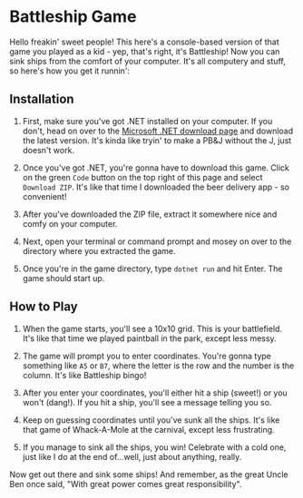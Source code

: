 # Battleship Game

Hello freakin' sweet people! This here's a console-based version of that game you played as a kid - yep, that's right, it's Battleship! 
Now you can sink ships from the comfort of your computer. It's all computery and stuff, so here's how you get it runnin':

## Installation

1. First, make sure you've got .NET installed on your computer. If you don't, head on over to the [Microsoft .NET download page](https://dotnet.microsoft.com/download) and download the latest version. It's kinda like tryin' to make a PB&J without the J, just doesn't work.

2. Once you've got .NET, you're gonna have to download this game. Click on the green `Code` button on the top right of this page and select `Download ZIP`. It's like that time I downloaded the beer delivery app - so convenient!

3. After you've downloaded the ZIP file, extract it somewhere nice and comfy on your computer. 

4. Next, open your terminal or command prompt and mosey on over to the directory where you extracted the game. 

5. Once you're in the game directory, type `dotnet run` and hit Enter. The game should start up.

## How to Play

1. When the game starts, you'll see a 10x10 grid. This is your battlefield. It's like that time we played paintball in the park, except less messy.

2. The game will prompt you to enter coordinates. You're gonna type something like `A5` or `B7`, where the letter is the row and the number is the column. It's like Battleship bingo!

3. After you enter your coordinates, you'll either hit a ship (sweet!) or you won't (dang!). If you hit a ship, you'll see a message telling you so.

4. Keep on guessing coordinates until you've sunk all the ships. It's like that game of Whack-A-Mole at the carnival, except less frustrating.

5. If you manage to sink all the ships, you win! Celebrate with a cold one, just like I do at the end of...well, just about anything, really.

Now get out there and sink some ships! And remember, as the great Uncle Ben once said, "With great power comes great responsibility".
